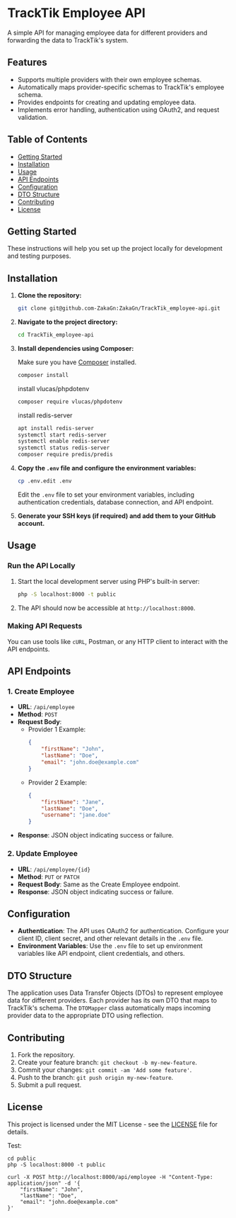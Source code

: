 # TrackTik Employee API

A simple API for managing employee data for different providers and forwarding the data to TrackTik's system.

## Features

- Supports multiple providers with their own employee schemas.
- Automatically maps provider-specific schemas to TrackTik's employee schema.
- Provides endpoints for creating and updating employee data.
- Implements error handling, authentication using OAuth2, and request validation.

## Table of Contents

- [Getting Started](#getting-started)
- [Installation](#installation)
- [Usage](#usage)
- [API Endpoints](#api-endpoints)
- [Configuration](#configuration)
- [DTO Structure](#dto-structure)
- [Contributing](#contributing)
- [License](#license)

## Getting Started

These instructions will help you set up the project locally for development and testing purposes.

## Installation

1. **Clone the repository:**

    ```bash
    git clone git@github.com-ZakaGn:ZakaGn/TrackTik_employee-api.git
    ```

2. **Navigate to the project directory:**

    ```bash
    cd TrackTik_employee-api
    ```

3. **Install dependencies using Composer:**

   Make sure you have [Composer](https://getcomposer.org/) installed.

    ```bash
    composer install
    ```

    install vlucas/phpdotenv
    ```bash
    composer require vlucas/phpdotenv
    ```

    install redis-server 
    ```bash
    apt install redis-server
    systemctl start redis-server
    systemctl enable redis-server
    systemctl status redis-server
    composer require predis/predis
    ```

4. **Copy the `.env` file and configure the environment variables:**

    ```bash
    cp .env.edit .env
    ```

   Edit the `.env` file to set your environment variables, including authentication credentials, database connection, and API endpoint.

5. **Generate your SSH keys (if required) and add them to your GitHub account.**

## Usage

### Run the API Locally

1. Start the local development server using PHP's built-in server:

    ```bash
    php -S localhost:8000 -t public
    ```

2. The API should now be accessible at `http://localhost:8000`.

### Making API Requests

You can use tools like `cURL`, Postman, or any HTTP client to interact with the API endpoints.

## API Endpoints

### 1. Create Employee

- **URL**: `/api/employee`
- **Method**: `POST`
- **Request Body**:
    - Provider 1 Example:
      ```json
      {
          "firstName": "John",
          "lastName": "Doe",
          "email": "john.doe@example.com"
      }
      ```
    - Provider 2 Example:
      ```json
      {
          "firstName": "Jane",
          "lastName": "Doe",
          "username": "jane.doe"
      }
      ```
- **Response**: JSON object indicating success or failure.

### 2. Update Employee

- **URL**: `/api/employee/{id}`
- **Method**: `PUT` or `PATCH`
- **Request Body**: Same as the Create Employee endpoint.
- **Response**: JSON object indicating success or failure.

## Configuration

- **Authentication**: The API uses OAuth2 for authentication. Configure your client ID, client secret, and other relevant details in the `.env` file.
- **Environment Variables**: Use the `.env` file to set up environment variables like API endpoint, client credentials, and others.

## DTO Structure

The application uses Data Transfer Objects (DTOs) to represent employee data for different providers. Each provider has its own DTO that maps to TrackTik's schema. The `DTOMapper` class automatically maps incoming provider data to the appropriate DTO using reflection.

## Contributing

1. Fork the repository.
2. Create your feature branch: `git checkout -b my-new-feature`.
3. Commit your changes: `git commit -am 'Add some feature'`.
4. Push to the branch: `git push origin my-new-feature`.
5. Submit a pull request.

## License

This project is licensed under the MIT License - see the [LICENSE](LICENSE) file for details.

Test:

    cd public
    php -S localhost:8000 -t public
    
    curl -X POST http://localhost:8000/api/employee -H "Content-Type: application/json" -d '{
        "firstName": "John",
        "lastName": "Doe",
        "email": "john.doe@example.com"
    }'
